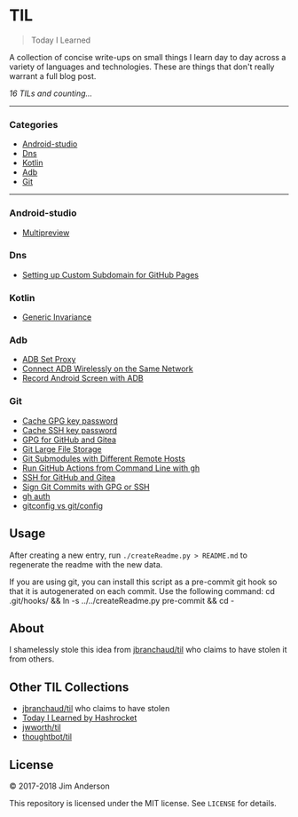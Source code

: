 # TIL

> Today I Learned

A collection of concise write-ups on small things I learn day to day across a
variety of languages and technologies. These are things that don't really
warrant a full blog post.


_16 TILs and counting..._

---

### Categories

* [Android-studio](#Android-Studio)
* [Dns](#DNS)
* [Kotlin](#Kotlin)
* [Adb](#adb)
* [Git](#git)

---

### Android-studio

- [Multipreview](Android-Studio/jetpack-compose-multipreview.md)

### Dns

- [Setting up Custom Subdomain for GitHub Pages](DNS/custom-subdomain-for-github-pages.md)

### Kotlin

- [Generic Invariance](Kotlin/generic-invariance.md)

### Adb

- [ADB Set Proxy](adb/adb-set-proxy.md)
- [Connect ADB Wirelessly on the Same Network](adb/connect-adb-wirelessly.md)
- [Record Android Screen with ADB](adb/record-android-screen-with-adb.md)

### Git

- [Cache GPG key password](git/cache-gpg-key-password.md)
- [Cache SSH key password](git/cache-ssh-key-password.md)
- [GPG for GitHub and Gitea](git/gpg-for-github-and-gitea.md)
- [Git Large File Storage](git/git-lfs.md)
- [Git Submodules with Different Remote Hosts](git/git-submodules-with-different-remote-hosts.md)
- [Run GitHub Actions from Command Line with gh](git/run-gha-from-cli-with-gh.md)
- [SSH for GitHub and Gitea](git/ssh-for-github-and-gitea.md)
- [Sign Git Commits with GPG or SSH](git/sign-git-commits-with-gpg-or-ssh.md)
- [gh auth](git/gh-auth.md)
- [gitconfig vs git/config](git/git-config-scope.md)

## Usage

After creating a new entry, run `./createReadme.py > README.md` to regenerate
the readme with the new data.

If you are using git, you can install this script as a pre-commit git hook so
that it is autogenerated on each commit.  Use the following command:
    cd .git/hooks/ && ln -s ../../createReadme.py pre-commit && cd -


## About

I shamelessly stole this idea from
[jbranchaud/til](https://github.com/jbranchaud/til) who claims to have stolen
it from others.

## Other TIL Collections

* [jbranchaud/til](https://github.com/jbranchaud/til) who claims to have stolen
* [Today I Learned by Hashrocket](https://til.hashrocket.com)
* [jwworth/til](https://github.com/jwworth/til)
* [thoughtbot/til](https://github.com/thoughtbot/til)

## License

&copy; 2017-2018 Jim Anderson

This repository is licensed under the MIT license. See `LICENSE` for
details.